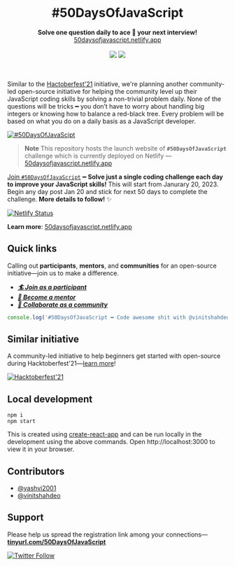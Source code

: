 <div align='center'>
<h1>#50DaysOfJavaScript</h1>
<strong>Solve one question daily to ace 🎯 your next interview!</strong><br/>
<a href='https://50daysofjavascript.netlify.app/'>50daysofjavascript.netlify.app</a> <br/><br/>
<img src='https://forthebadge.com/images/badges/powered-by-coffee.svg' /> <a href='https://50daysofjavascript.netlify.app/'><img src='https://forthebadge.com/images/badges/check-it-out.svg' /></a>
<br/><br/><br/>
</div>

Similar to the [Hactoberfest'21](https://vinitshahdeo.dev/hacktoberfest-2021) initiative, we're planning another community-led open-source initiative for helping the community level up their JavaScript coding skills by solving a non-trivial problem daily. None of the questions will be tricks ━ you don’t have to worry about handling big integers or knowing how to balance a red-black tree. Every problem will be based on what you do on a daily basis as a JavaScript developer.

[![#50DaysOfJavaScipt](https://badgen.net/badge/%23/50DaysOfJavaScript?&scale=1.3)](https://50daysofjavascript.netlify.app/)

> **Note** This repository hosts the launch website of **`#50DaysOfJavaScript`** challenge which is currently deployed on Netlify — [50daysofjavascript.netlify.app](https://50daysofjavascript.netlify.app/)

[Join `#50DaysOfJavaScript`](https://tinyurl.com/50DaysOfJavaScript) ━ **Solve just a single coding challenge each day to improve your JavaScript skills!** This will start from Janurary 20, 2023. Begin any day post Jan 20 and stick for next 50 days to complete the challenge. **More details to follow!** ✨

[![Netlify Status](https://api.netlify.com/api/v1/badges/32100f59-fa5f-49a1-89aa-40ecc48f002a/deploy-status)](https://app.netlify.com/sites/50daysofjavascript/deploys)

**Learn more**: [50daysofjavascript.netlify.app](https://50daysofjavascript.netlify.app/)

## Quick links

Calling out **participants**, **mentors**, and **communities** for an open-source initiative—join us to make a difference.

- ***[🏄 Join as a participant](https://forms.gle/83ZKpF4S5VEqNG6P8)***
- ***[🍿 Become a mentor](https://forms.gle/zGHWps1t7heYbcrP7)***
- ***[🚀 Collaborate as a community](https://forms.gle/oQAFMDofBtjeawhp8)***


```javascript
console.log('#50DaysOfJavaScript ━ Code awesome shit with @vinitshahdeo & friends!');
```

## Similar initiative

A community-led initiative to help beginners get started with open-source during Hacktoberfest'21—[learn more](https://vinitshahdeo.dev/hacktoberfest-2021)!

[![Hacktoberfest'21](https://github-readme-stats.vercel.app/api/pin/?username=vinitshahdeo&repo=Hacktoberfest2021&theme=nord)](https://github.com/vinitshahdeo/Hacktoberfest2021)

## Local development

```terminal
npm i
npm start
```

This is created using [create-react-app](create-react-app) and can be run locally in the development using the above commands. Open http://localhost:3000 to view it in your browser.

## Contributors

- [@yashvi2001](https://github.com/yashvi2001)
- [@vinitshahdeo](https://github.com/vinitshahdeo)


## Support

Please help us spread the registration link among your connections—**[tinyurl.com/50DaysOfJavaScript](https://tinyurl.com/50DaysOfJavaScript)**

[![Twitter Follow](https://img.shields.io/twitter/follow/Vinit_Shahdeo?style=social)](https://twitter.com/Vinit_Shahdeo)
